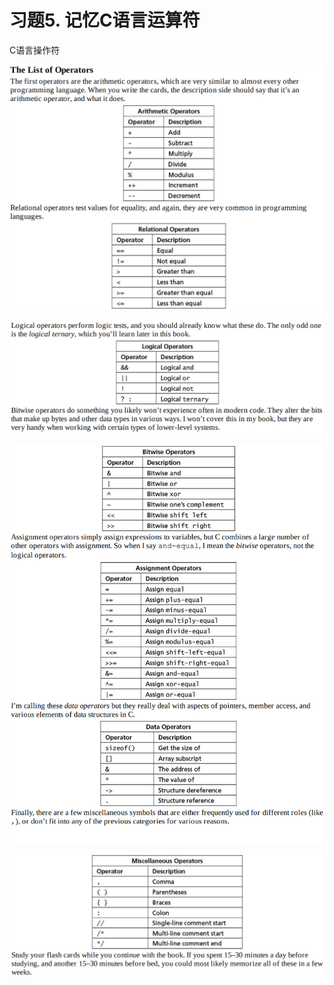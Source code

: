 # 习题5. 记忆C语言运算符

C语言操作符

![Untitled](IMAGE/Untitled.png)

![Untitled](IMAGE/Untitled%201.png)

![Untitled](IMAGE/Untitled%202.png)

![Untitled](IMAGE/Untitled%203.png)